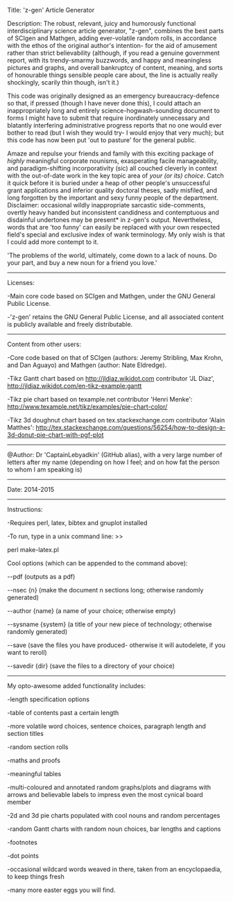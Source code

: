Title: 
'z-gen' Article Generator

Description:
The robust, relevant, juicy and humorously functional interdisciplinary science article generator, "z-gen", combines the best parts of SCIgen and Mathgen, adding ever-volatile random rolls, in accordance with the ethos of the original author's intention- for the aid of amusement rather than strict believability (although, if you read a genuine government report, with its trendy-smarmy buzzwords, and happy and meaningless pictures and graphs, and overall bankruptcy of content, meaning, and sorts of honourable things sensible people care about, the line is actually really shockingly, scarily thin though, isn't it.)

This code was originally designed as an emergency bureaucracy-defence so that, if pressed (though I have never done this), I could attach an inappropriately long and entirely science-hogwash-sounding document to forms I might have to submit that require inordinately unnecessary and blatantly interfering administrative progress reports that no one would ever bother to read (but I wish they would try- I would enjoy that very much); but this code has now been put 'out to pasture' for the general public. 

Amaze and repulse your friends and family with this exciting package of *highly* meaningful corporate nounisms, exasperating facile manageability, and paradigm-shifting incorporativity (sic) all couched cleverly in context with the out-of-date work in the key topic area of *your (or its) choice*. Catch it quick before it is buried under a heap of other people's unsuccessful grant applications and inferior quality doctoral theses, sadly misfiled, and long forgotten by the important and sexy funny people of the department.
Disclaimer: occasional wildly inappropriate sarcastic side-comments, overtly heavy handed but inconsistent candidness and contemptuous and disdainful undertones may be present* in z-gen's output. 
Nevertheless, words that are 'too funny' can easily be replaced with your own respected field's special and exclusive index of wank terminology. My only wish is that I could add more contempt to it. 

'The problems of the world, ultimately, come down to a lack of nouns. Do your part, and buy a new noun for a friend you love.' 

________
Licenses: 

-Main core code based on SCIgen and Mathgen, under the GNU General Public License. 

-'z-gen' retains the GNU General Public License, and all associated content is publicly available and freely distributable. 

________
Content from other users: 

-Core code based on that of SCIgen (authors: Jeremy Stribling, Max Krohn, and Dan Aguayo) and Mathgen (author: Nate Eldredge). 

-Tikz Gantt chart based on http://jldiaz.wikidot.com contributor 'JL Diaz', http://jldiaz.wikidot.com/en-tikz-example:gantt

-Tikz pie chart based on texample.net contributor 'Henri Menke': http://www.texample.net/tikz/examples/pie-chart-color/

-Tikz 3d doughnut chart based on tex.stackexchange.com contributor 'Alain Matthes': http://tex.stackexchange.com/questions/56254/how-to-design-a-3d-donut-pie-chart-with-pgf-plot

________
@Author: Dr 'CaptainLebyadkin' (GitHub alias), with a very large number of letters after my name (depending on how I feel; and on how fat the person to whom I am speaking is)

________
Date: 2014-2015

________
Instructions: 

-Requires perl, latex, bibtex and gnuplot installed

-To run, type in a unix command line: >>

perl make-latex.pl


Cool options (which can be appended to the command above): 

--pdf (outputs as a pdf)

--nsec {n} (make the document n sections long; otherwise randomly generated)

--author {name} (a name of your choice; otherwise empty)

--sysname {system} (a title of your new piece of technology; otherwise randomly generated)

--save (save the files you have produced- otherwise it will autodelete, if you want to reroll)

--savedir {dir} (save the files to a directory of your choice)

________
My opto-awesome added functionality includes: 

-length specification options

-table of contents past a certain length

-more volatile word choices, sentence choices, paragraph length and section titles

-random section rolls

-maths and proofs

-meaningful tables

-multi-coloured and annotated random graphs/plots and diagrams with arrows and believable labels to impress even the most cynical board member

-2d and 3d pie charts populated with cool nouns and random percentages

-random Gantt charts with random noun choices, bar lengths and captions 

-footnotes

-dot points

-occasional wildcard words weaved in there, taken from an encyclopaedia, to keep things fresh

-many more easter eggs you will find.
